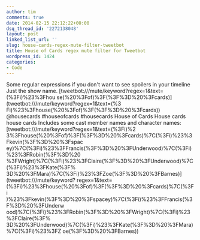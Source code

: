 ```yaml
---
author: tim
comments: true
date: 2014-02-15 22:12:22+00:00
dsq_thread_id: '2272138048'
layout: post
linked_list_url: ''
slug: house-cards-regex-mute-filter-tweetbot
title: House of Cards regex mute filter for Tweetbot
wordpress_id: 1424
categories:
- Code
---
```


Some regular expressions if you don't want to see spoilers in your timeline
Just the show name. [tweetbot:///mute/keyword?regex=1&amp;text=(%3Fi)%23%3Fhou
se(%20%3Fof)%3F(%3F%3D%20%3Fcards)](tweetbot:///mute/keyword?regex=1&text=\(%3
Fi\)%23%3Fhouse\(%20%3Fof\)%3F\(%3F%3D%20%3Fcards\)) @housecards #houseofcards
#housecards House of Cards House cards house cards Includes some cast member
names and character names: [tweetbot:///mute/keyword?regex=1&amp;text=(%3Fi)%2
3%3Fhouse(%20%3Fof)%3F(%3F%3D%20%3Fcards)%7C(%3Fi)%23%3Fkevin(%3F%3D%20%3Fspac
ey)%7C(%3Fi)%23%3FFrancis(%3F%3D%20%3FUnderwood)%7C(%3Fi)%23%3FRobin(%3F%3D%20
%3FWright)%7C(%3Fi)%23%3FClaire(%3F%3D%20%3FUnderwood)%7C(%3Fi)%23%3FKate(%3F%
3D%20%3FMara)%7C(%3Fi)%23%3FZoe(%3F%3D%20%3FBarnes)](tweetbot:///mute/keyword?
regex=1&text=\(%3Fi\)%23%3Fhouse\(%20%3Fof\)%3F\(%3F%3D%20%3Fcards\)%7C\(%3Fi\
)%23%3Fkevin\(%3F%3D%20%3Fspacey\)%7C\(%3Fi\)%23%3FFrancis\(%3F%3D%20%3FUnderw
ood\)%7C\(%3Fi\)%23%3FRobin\(%3F%3D%20%3FWright\)%7C\(%3Fi\)%23%3FClaire\(%3F%
3D%20%3FUnderwood\)%7C\(%3Fi\)%23%3FKate\(%3F%3D%20%3FMara\)%7C\(%3Fi\)%23%3FZ
oe\(%3F%3D%20%3FBarnes\))

